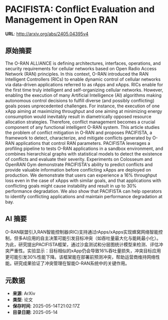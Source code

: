 # PACIFISTA: Conflict Evaluation and Management in Open RAN

**URL**: http://arxiv.org/abs/2405.04395v4

## 原始摘要

The O-RAN ALLIANCE is defining architectures, interfaces, operations, and
security requirements for cellular networks based on Open Radio Access Network
(RAN) principles. In this context, O-RAN introduced the RAN Intelligent
Controllers (RICs) to enable dynamic control of cellular networks via
data-driven applications referred to as rApps and xApps. RICs enable for the
first time truly intelligent and self-organizing cellular networks. However,
enabling the execution of many Artificial Intelligence (AI) algorithms making
autonomous control decisions to fulfill diverse (and possibly conflicting)
goals poses unprecedented challenges. For instance, the execution of one xApp
aiming at maximizing throughput and one aiming at minimizing energy consumption
would inevitably result in diametrically opposed resource allocation
strategies. Therefore, conflict management becomes a crucial component of any
functional intelligent O-RAN system. This article studies the problem of
conflict mitigation in O-RAN and proposes PACIFISTA, a framework to detect,
characterize, and mitigate conflicts generated by O-RAN applications that
control RAN parameters. PACIFISTA leverages a profiling pipeline to tests O-RAN
applications in a sandbox environment, and combines hierarchical graphs with
statistical models to detect the existence of conflicts and evaluate their
severity. Experiments on Colosseum and OpenRAN Gym demonstrate PACIFISTA's
ability to predict conflicts and provide valuable information before
conflicting xApps are deployed on production. We demonstrate that users can
experience a 16% throughput loss even in the case of xApps with similar goals,
and that applications with conflicting goals might cause instability and result
in up to 30% performance degradation. We also show that PACIFISTA can help
operators to identify conflicting applications and maintain performance
degradation at bay.


## AI 摘要

O-RAN联盟引入RAN智能控制器(RIC)支持通过rApps/xApps实现蜂窝网络智能控制，但多AI应用的自主决策可能引发目标冲突（如吞吐量最大化与能耗最小化）。为此，研究提出PACIFISTA框架，通过沙盒测试和分层图统计模型来检测、评估冲突严重性。实验显示：目标相似的xApp仍会导致16%吞吐量损失，冲突目标应用更可能引发30%性能下降。该框架能在部署前预测冲突，帮助运营商维持网络性能。研究成果验证了冲突管理在智能O-RAN系统中的关键作用。

## 元数据

- **来源**: ArXiv
- **类型**: 论文
- **保存时间**: 2025-05-14T21:02:17Z
- **目录日期**: 2025-05-14
